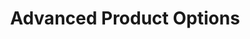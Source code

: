 ---
layout: app
permalink: apo/index.html
title: Advanced Product Options
appTitle: Advanced Product Options
appIcon: apo
eleventyNavigation:
  key: apo
  title: Advanced Product Options
  parent: help-center
tags: apo
---